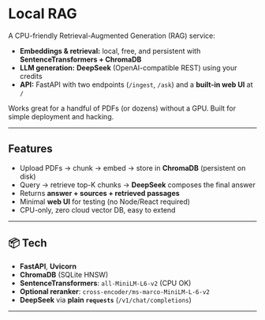 # Local RAG

A CPU-friendly Retrieval-Augmented Generation (RAG) service:

- **Embeddings & retrieval:** local, free, and persistent with **SentenceTransformers + ChromaDB**
- **LLM generation:** **DeepSeek** (OpenAI-compatible REST) using your credits
- **API:** FastAPI with two endpoints (`/ingest`, `/ask`) and a **built-in web UI** at `/`

Works great for a handful of PDFs (or dozens) without a GPU. Built for simple deployment and hacking.

---

## Features

- Upload PDFs → chunk → embed → store in **ChromaDB** (persistent on disk)
- Query → retrieve top-K chunks → **DeepSeek** composes the final answer
- Returns **answer + sources + retrieved passages**
- Minimal **web UI** for testing (no Node/React required)
- CPU-only, zero cloud vector DB, easy to extend

---

## 📦 Tech

- **FastAPI**, **Uvicorn**
- **ChromaDB** (SQLite HNSW)
- **SentenceTransformers**: `all-MiniLM-L6-v2` (CPU OK)
- **Optional reranker**: `cross-encoder/ms-marco-MiniLM-L-6-v2`
- **DeepSeek** via **plain `requests`** (`/v1/chat/completions`)

---

